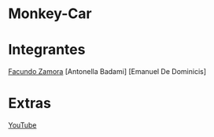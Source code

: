 # Monkey-Car

# Integrantes
[Facundo Zamora](https://github.com/Faq-hue)
[Antonella Badami]
[Emanuel De Dominicis]

# Extras

[YouTube](youtube.com/watch?v=SG3qH8m75C8&feature=youtu.be)

